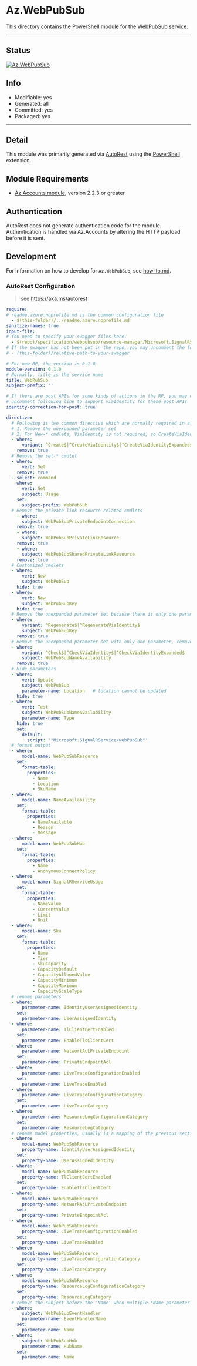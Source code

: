 <!-- region Generated -->
# Az.WebPubSub
This directory contains the PowerShell module for the WebPubSub service.

---
## Status
[![Az.WebPubSub](https://img.shields.io/powershellgallery/v/Az.WebPubSub.svg?style=flat-square&label=Az.WebPubSub "Az.WebPubSub")](https://www.powershellgallery.com/packages/Az.WebPubSub/)

## Info
- Modifiable: yes
- Generated: all
- Committed: yes
- Packaged: yes

---
## Detail
This module was primarily generated via [AutoRest](https://github.com/Azure/autorest) using the [PowerShell](https://github.com/Azure/autorest.powershell) extension.

## Module Requirements
- [Az.Accounts module](https://www.powershellgallery.com/packages/Az.Accounts/), version 2.2.3 or greater

## Authentication
AutoRest does not generate authentication code for the module. Authentication is handled via Az.Accounts by altering the HTTP payload before it is sent.

## Development
For information on how to develop for `Az.WebPubSub`, see [how-to.md](how-to.md).
<!-- endregion -->

### AutoRest Configuration
> see https://aka.ms/autorest

``` yaml
require:
# readme.azure.noprofile.md is the common configuration file
  - $(this-folder)/../readme.azure.noprofile.md
sanitize-names: true
input-file:
# You need to specify your swagger files here.
  - $(repo)/specification/webpubsub/resource-manager/Microsoft.SignalRService/stable/2021-10-01/webpubsub.json
# If the swagger has not been put in the repo, you may uncomment the following line and refer to it locally
# - (this-folder)/relative-path-to-your-swagger

# For new RP, the version is 0.1.0
module-version: 0.1.0
# Normally, title is the service name
title: WebPubSub
subject-prefix: ''

# If there are post APIs for some kinds of actions in the RP, you may need to
# uncomment following line to support viaIdentity for these post APIs
identity-correction-for-post: true

directive:
  # Following is two common directive which are normally required in all the RPs
  # 1. Remove the unexpanded parameter set
  # 2. For New-* cmdlets, ViaIdentity is not required, so CreateViaIdentityExpanded is removed as well
  - where:
      variant: ^Create$|^CreateViaIdentity$|^CreateViaIdentityExpanded$|^Update$|^UpdateViaIdentity$
    remove: true
  # Remove the set-* cmdlet
  - where:
      verb: Set
    remove: true
  - select: command
    where:
      verb: Get
      subject: Usage
    set:
      subject-prefix: WebPubSub
  # Remove the private link resource related cmdlets
    - where:
      subject: WebPubSubPrivateEndpointConnection
    remove: true
    - where:
      subject: WebPubSubPrivateLinkResource
    remove: true
    - where:
      subject: WebPubSubSharedPrivateLinkResource
    remove: true
  # Customized cmdlets
  - where:
      verb: New
      subject: WebPubSub
    hide: true
  - where:
      verb: New
      subject: WebPubSubKey
    hide: true
  # Remove the unexpanded parameter set because there is only one parameter
  - where:
      variant: ^Regenerate$|^RegenerateViaIdentity$
      subject: WebPubSubKey
    remove: true
  # Remove the unexpanded parameter set with only one parameter, remove meaningless identity parameter set
  - where:
      variant: ^Check$|^CheckViaIdentity$|^CheckViaIdentityExpanded$
      subject: WebPubSubNameAvailability
    remove: true
  # Hide parameters
  - where:
      verb: Update
      subject: WebPubSub
      parameter-name: Location   # location cannot be updated
    hide: true
  - where:
      verb: Test
      subject: WebPubSubNameAvailability
      parameter-name: Type
    hide: true
    set:
      default:
        script: '"Microsoft.SignalRService/webPubSub"'
  # format output
  - where:
      model-name: WebPubSubResource
    set:
      format-table:
        properties:
          - Name
          - Location
          - SkuName
  - where:
      model-name: NameAvailability
    set:
      format-table:
        properties:
          - NameAvailable
          - Reason
          - Message
  - where:
      model-name: WebPubSubHub
    set:
      format-table:
        properties:
          - Name
          - AnonymousConnectPolicy
  - where:
      model-name: SignalRServiceUsage
    set:
      format-table:
        properties:
          - NameValue
          - CurrentValue
          - Limit
          - Unit
  - where:
      model-name: Sku
    set:
      format-table:
        properties:
          - Name
          - Tier
          - SkuCapacity
          - CapacityDefault
          - CapacityAllowedValue
          - CapacityMinimum
          - CapacityMaximum
          - CapacityScaleType
  # rename parameters
  - where:
      parameter-name: IdentityUserAssignedIdentity
    set:
      parameter-name: UserAssignedIdentity
  - where:
      parameter-name: TlClientCertEnabled
    set:
      parameter-name: EnableTlsClientCert
  - where:
      parameter-name: NetworkAcLPrivateEndpoint
    set:
      parameter-name: PrivateEndpointAcl
  - where:
      parameter-name: LiveTraceConfigurationEnabled
    set:
      parameter-name: LiveTraceEnabled
  - where:
      parameter-name: LiveTraceConfigurationCategory
    set:
      parameter-name: LiveTraceCategory
  - where:
      parameter-name: ResourceLogConfigurationCategory
    set:
      parameter-name: ResourceLogCategory
  # rename model properties, usually is a mapping of the previous section
  - where:
      model-name: WebPubSubResource
      property-name: IdentityUserAssignedIdentity
    set:
      property-name: UserAssignedIdentity
  - where:
      model-name: WebPubSubResource
      property-name: TlClientCertEnabled
    set:
      property-name: EnableTlsClientCert
  - where:
      model-name: WebPubSubResource
      property-name: NetworkAcLPrivateEndpoint
    set:
      property-name: PrivateEndpointAcl
  - where:
      model-name: WebPubSubResource
      property-name: LiveTraceConfigurationEnabled
    set:
      property-name: LiveTraceEnabled
  - where:
      model-name: WebPubSubResource
      property-name: LiveTraceConfigurationCategory
    set:
      property-name: LiveTraceCategory
  - where:
      model-name: WebPubSubResource
      property-name: ResourceLogConfigurationCategory
    set:
      property-name: ResourceLogCategory
  # remove the subject before the 'Name' when multiple *Name parameter exist
  - where:
      subject: WebPubSubEventHandler
      parameter-name: EventHandlerName
    set:
      parameter-name: Name
  - where:
      subject: WebPubSubHub
      parameter-name: HubName
    set:
      parameter-name: Name
```
